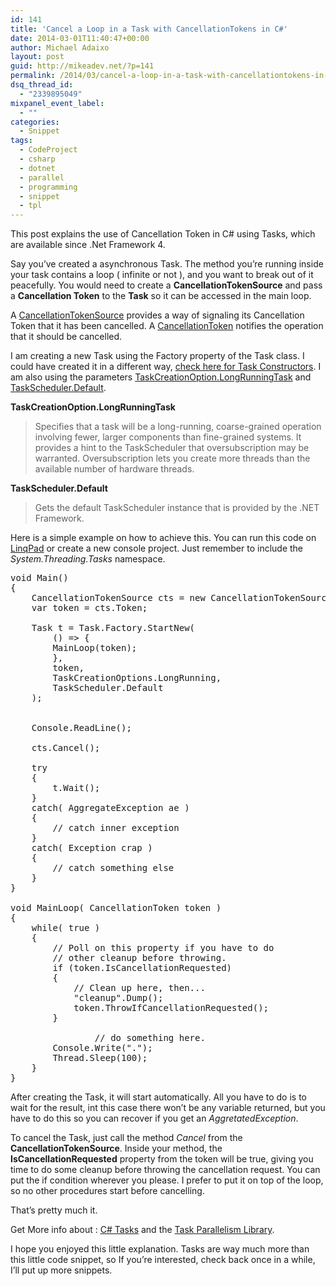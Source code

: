 ```yaml
---
id: 141
title: 'Cancel a Loop in a Task with CancellationTokens in C#'
date: 2014-03-01T11:40:47+00:00
author: Michael Adaixo
layout: post
guid: http://mikeadev.net/?p=141
permalink: /2014/03/cancel-a-loop-in-a-task-with-cancellationtokens-in-csharp/
dsq_thread_id:
  - "2339895049"
mixpanel_event_label:
  - ""
categories:
  - Snippet
tags:
  - CodeProject
  - csharp
  - dotnet
  - parallel
  - programming
  - snippet
  - tpl
---
```

This post explains the use of Cancellation Token in C# using Tasks, which are available since .Net Framework 4.

Say you&#8217;ve created a asynchronous Task. The method you&#8217;re running inside your task contains a loop ( infinite or not ), and you want to break out of it peacefully. You would need to create a **CancellationTokenSource** and pass a&nbsp;**Cancellation Token** to the **Task** so it can be accessed in the main loop.

<!--more-->

A [CancellationTokenSource](http://msdn.microsoft.com/en-us/library/system.threading.cancellationtokensource(v=vs.110).aspx) provides a way of signaling its Cancellation Token that it has been cancelled. A [CancellationToken](http://msdn.microsoft.com/en-us/library/system.threading.cancellationtoken(v=vs.110).aspx) notifies the operation that it should be cancelled.

I am creating a new Task using the Factory property of the Task class. I could have created it in a different way, [check here for Task Constructors](http://msdn.microsoft.com/en-us/library/system.threading.tasks.task.task(v=vs.110).aspx). I am also using the parameters [TaskCreationOption.LongRunningTask](http://msdn.microsoft.com/en-us/library/system.threading.tasks.taskcreationoptions(v=vs.110).aspx) and [TaskScheduler.Default](http://msdn.microsoft.com/en-us/library/system.threading.tasks.taskscheduler(v=vs.110).aspx).

**TaskCreationOption.LongRunningTask**

<blockquote class="wp-block-quote">
  <p>
    Specifies that a task will be a long-running, coarse-grained operation involving fewer, larger components than fine-grained systems. It provides a hint to the TaskScheduler that oversubscription may be warranted. Oversubscription lets you create more threads than the available number of hardware threads.
  </p>
</blockquote>

**TaskScheduler.Default**

<blockquote class="wp-block-quote">
  <p>
    Gets the default TaskScheduler instance that is provided by the .NET Framework.
  </p>
</blockquote>

Here is a simple example on how to achieve this. You can run this code on [LinqPad](https://www.linqpad.net/) or create a new console project. Just remember to include the _System.Threading.Tasks_ namespace.

<pre class="EnlighterJSRAW" data-enlighter-language="csharp" data-enlighter-theme="" data-enlighter-highlight="" data-enlighter-linenumbers="" data-enlighter-lineoffset="" data-enlighter-title="" data-enlighter-group="">void Main()
{
	CancellationTokenSource cts = new CancellationTokenSource();
	var token = cts.Token;
	
	Task t = Task.Factory.StartNew( 
		() =&gt; {
		MainLoop(token);
		}, 
		token, 
		TaskCreationOptions.LongRunning, 
		TaskScheduler.Default
	);
	
	
	Console.ReadLine();
	
	cts.Cancel();
	
	try 
	{
		t.Wait();
	}
	catch( AggregateException ae )
	{
		// catch inner exception 
	}
	catch( Exception crap )
	{
		// catch something else
	}
}

void MainLoop( CancellationToken token )
{
	while( true )
	{
		// Poll on this property if you have to do 
		// other cleanup before throwing. 
		if (token.IsCancellationRequested)
		{
			// Clean up here, then...
			"cleanup".Dump();
			token.ThrowIfCancellationRequested();
		}

                // do something here.
		Console.Write(".");
		Thread.Sleep(100);
	}
}</pre>

After creating the Task, it will start automatically. All you have to do is to wait for the result, int this case there won&#8217;t be any variable returned, but you have to do this so you can recover if you get an _AggretatedException_.

To cancel the Task, just call the method _Cancel_ from the **CancellationTokenSource**. Inside your method, the **IsCancellationRequested** property from the token will be true, giving you time to do some cleanup before throwing the cancellation request. You can put the if condition wherever you please. I prefer to put it on top of the loop, so no other procedures start before cancelling.

That&#8217;s pretty much it.

Get More info about : [C# Tasks](http://msdn.microsoft.com/en-us/library/system.threading.tasks.task(v=vs.110).aspx) and the [Task Parallelism Library](http://msdn.microsoft.com/en-us/library/dd537609(v=vs.110).aspx).

I hope you enjoyed this little explanation. Tasks are way much more than this little code snippet, so If you&#8217;re interested, check back once in a while, I&#8217;ll put up more snippets.